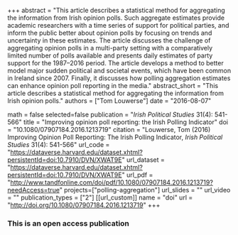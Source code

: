+++
abstract = "This article describes a statistical method for aggregating the information from Irish opinion polls. Such aggregate estimates provide academic researchers with a time series of support for political parties, and inform the public better about opinion polls by focusing on trends and uncertainty in these estimates. The article discusses the challenge of aggregating opinion polls in a multi-party setting with a comparatively limited number of polls available and presents daily estimates of party support for the 1987–2016 period. The article develops a method to better model major sudden political and societal events, which have been common in Ireland since 2007. Finally, it discusses how polling aggregation estimates can enhance opinion poll reporting in the media."
abstract_short = "This article describes a statistical method for aggregating the information from Irish opinion polls."
authors = ["Tom Louwerse"]
date = "2016-08-07"

math = false
selected=false
publication = "*Irish Political Studies* 31(4): 541-566"
title = "Improving opinion poll reporting: the Irish Polling Indicator"
doi = "10.1080/07907184.2016.1213719"
citation = "Louwerse, Tom (2016) Improving Opinion Poll Reporting: The Irish Polling Indicator, *Irish Political Studies* 31(4): 541-566"
url_code = "https://dataverse.harvard.edu/dataset.xhtml?persistentId=doi:10.7910/DVN/XWAT9E"
url_dataset = "https://dataverse.harvard.edu/dataset.xhtml?persistentId=doi:10.7910/DVN/XWAT9E"
url_pdf = "http://www.tandfonline.com/doi/pdf/10.1080/07907184.2016.1213719?needAccess=true"
projects=["polling-aggregation"]
url_slides = ""
url_video = ""
publication_types = ["2"]
[[url_custom]]
  name = "doi"
  url = "http://doi.org/10.1080/07907184.2016.1213719"
+++

### This is an open access publication <i class="ai ai-open-access"></i> <i class="fab fa-creative-commons"></i>